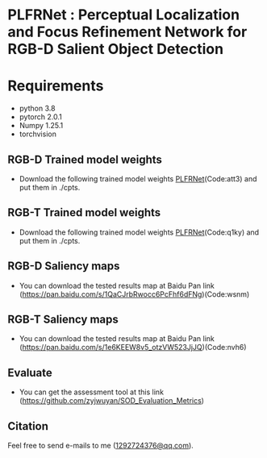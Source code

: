 # PLFRNet : Perceptual Localization and Focus Refinement Network for RGB-D Salient Object Detection
# Requirements
* python 3.8
* pytorch 2.0.1
* Numpy 1.25.1
* torchvision
## RGB-D Trained model weights
* Download the following trained model weights [PLFRNet](https://pan.baidu.com/s/1TOJs_-qgN4qLc8gOOfyGlg)(Code:att3) and put them in ./cpts.
## RGB-T Trained model weights
*  Download the following trained model weights [PLFRNet](https://pan.baidu.com/s/1oQLEGpbMw9_Rt_XQvdLsfA)(Code:q1ky) and put them in ./cpts.
## RGB-D Saliency maps
* You can download the tested results map at Baidu Pan link (https://pan.baidu.com/s/1QaCJrbRwocc6PcFhf6dFNg)(Code:wsnm)
## RGB-T Saliency maps
* You can download the tested results map at Baidu Pan link (https://pan.baidu.com/s/1e6KEEW8v5_otzVW523JjJQ)(Code:nvh6)
## Evaluate
* You can get the assessment tool at this link (https://github.com/zyjwuyan/SOD_Evaluation_Metrics)
## Citation
Feel free to send e-mails to me (1292724376@qq.com).
